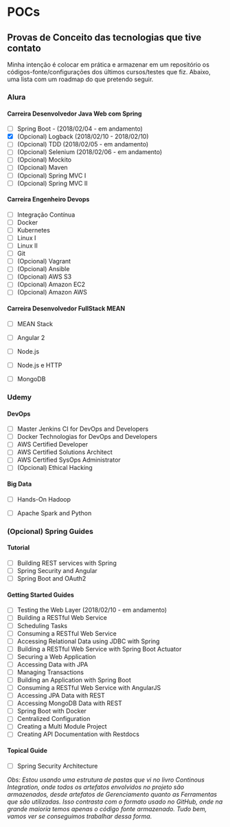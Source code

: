 # POCs

## Provas de Conceito das tecnologias que tive contato

Minha intenção é colocar em prática e armazenar em um repositório os códigos-fonte/configurações dos últimos cursos/testes que fiz. Abaixo, uma lista com um roadmap do que pretendo seguir.


### Alura

#### Carreira Desenvolvedor Java Web com Spring
- [ ] Spring Boot - (2018/02/04 - em andamento)
- [x] \(Opcional) Logback (2018/02/10 - 2018/02/10)
- [ ] \(Opcional) TDD (2018/02/05 - em andamento)
- [ ] \(Opcional) Selenium (2018/02/06 - em andamento)
- [ ] \(Opcional) Mockito
- [ ] \(Opcional) Maven
- [ ] \(Opcional) Spring MVC I
- [ ] \(Opcional) Spring MVC II

#### Carreira Engenheiro Devops
- [ ] Integração Contínua
- [ ] Docker
- [ ] Kubernetes
- [ ] Linux I
- [ ] Linux II
- [ ] Git
- [ ] \(Opcional) Vagrant
- [ ] \(Opcional) Ansible
- [ ] \(Opcional) AWS S3
- [ ] \(Opcional) Amazon EC2
- [ ] \(Opcional) Amazon AWS

#### Carreira Desenvolvedor FullStack MEAN
- [ ] MEAN Stack
- [ ] Angular 2
- [ ] Node.js
- [ ] Node.js e HTTP
- [ ] MongoDB


### Udemy

#### DevOps
- [ ] Master Jenkins CI for DevOps and Developers
- [ ] Docker Technologias for DevOps and Developers
- [ ] AWS Certified Developer
- [ ] AWS Certified Solutions Architect
- [ ] AWS Certified SysOps Administrator
- [ ] \(Opcional) Ethical Hacking

#### Big Data
- [ ] Hands-On Hadoop
- [ ] Apache Spark and Python


### (Opcional) Spring Guides

#### Tutorial
- [ ] Building REST services with Spring
- [ ] Spring Security and Angular
- [ ] Spring Boot and OAuth2

#### Getting Started Guides
- [ ] Testing the Web Layer (2018/02/10 - em andamento)
- [ ] Building a RESTful Web Service
- [ ] Scheduling Tasks
- [ ] Consuming a RESTful Web Service
- [ ] Accessing Relational Data using JDBC with Spring
- [ ] Building a RESTful Web Service with Spring Boot Actuator
- [ ] Securing a Web Application
- [ ] Accessing Data with JPA
- [ ] Managing Transactions
- [ ] Building an Application with Spring Boot
- [ ] Consuming a RESTful Web Service with AngularJS
- [ ] Accessing JPA Data with REST
- [ ] Accessing MongoDB Data with REST
- [ ] Spring Boot with Docker
- [ ] Centralized Configuration
- [ ] Creating a Multi Module Project
- [ ] Creating API Documentation with Restdocs

#### Topical Guide
- [ ] Spring Security Architecture



*Obs: Estou usando uma estrutura de pastas que vi no livro Continous Integration, onde todos os artefatos envolvidos no projeto são armazenados, desde artefatos de Gerenciamento quanto as Ferramentas que são utilizadas.
Isso contrasta com o formato usado no GitHub, onde na grande maioria temos apenas o código fonte armazenado.
Tudo bem, vamos ver se conseguimos trabalhar dessa forma.*